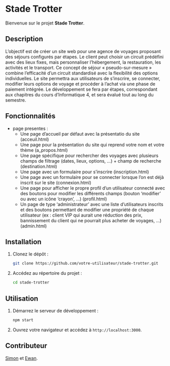 # Stade Trotter

Bienvenue sur le projet **Stade Trotter**.

## Description

L’objectif est de créer un site web pour une agence de voyages proposant des séjours configurés par étapes. Le client peut choisir un circuit prédéfini avec des lieux fixes, mais personnaliser l’hébergement, la restauration, les activités et le transport. Ce concept de séjour « pseudo-sur-mesure » combine l’efficacité d’un circuit standardisé avec la flexibilité des options individuelles. Le site permettra aux utilisateurs de s’inscrire, se connecter, modifier leurs options de voyage et procéder à l’achat via une phase de paiement intégrée. Le développement se fera par étapes, correspondant aux chapitres du cours d’Informatique 4, et sera évalué tout au long du semestre.

## Fonctionnalités

- page presentes :
    - Une page d’accueil par défaut avec la présentatio du site (acceuil.html)
    - Une page pour la présentation du site qui reprend votre nom et votre thème (a_propos.html)
    - Une page spécifique pour rechercher des voyages avec plusieurs champs de filtrage (dates, lieux, options, ...) + champ de recherche (destination.html)
    - Une page avec un formulaire pour s’inscrire (inscription.html)
    - Une page avec un formulaire pour se connecter lorsque l’on est déjà inscrit sur le site (connexion.html)
    - Une page pour afficher le propre profil d’un utilisateur connecté avec des boutons pour modifier les différents champs (bouton ‘modifier’ ou avec un icône ‘crayon’, ...) (profil.html)
    - Un page de type ‘administrateur’ avec une liste d’utilisateurs inscrits et des boutons permettant de modifier une propriété de chaque utilisateur (ex : client VIP qui aurait une réduction des prix, bannissement du client qui ne pourrait plus acheter de voyages, …) (admin.html)

## Installation

1. Clonez le dépôt :
    ```bash
    git clone https://github.com/votre-utilisateur/stade-trotter.git
    ```
2. Accédez au répertoire du projet :
    ```bash
    cd stade-trotter
    ```

## Utilisation

1. Démarrez le serveur de développement :
    ```bash
    npm start
    ```
2. Ouvrez votre navigateur et accédez à `http://localhost:3000`.

## Contributeur
[Simon](https://github.com/Simonhamel1) et [Ewan](https://github.com/Clab-ewan).